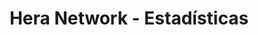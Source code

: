 ---
title: "Hera Network - Estadísticas"
description: "Tienda online completa con carrito, pagos y panel de administración y mucho texto mas que me da floejra escribir"
technologies: ["Astro","sentry","workers"]
github: "https://github.com/tuusuario/ecommerce-app"
demo: "https://mi-ecommerce.vercel.app"
image: "/project.png"
featured: true
publishDate: 2024-03-15
status: "completed"
order: 1
---